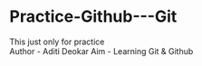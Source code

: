 # Practice-Github---Git
This just only for practice
<br>
Author - Aditi Deokar
Aim - Learning Git & Github
